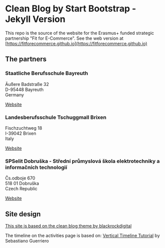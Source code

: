 # Clean Blog by Start Bootstrap - Jekyll Version

This repo is the source of the website for the Erasmus+ funded strategic partnership "Fit for E-Commerce". See the web version at [https://fitforecommerce.github.io](https://fitforecommerce.github.io)

## The partners

<!-- Include Google maps stuff-->
<script type="text/javascript" src="https://maps.google.com/maps/api/js?sensor=false&key=AIzaSyDvcL__RB06mmPrpbzj88CnN23GbN9p-Lc"></script>
<script src="/js/partner_google_maps.js"></script>
<div id="map_canvas"></div>

### Staatliche Berufsschule Bayreuth
Äußere Badstraße 32  
D-95448 Bayreuth  
Germany  
<p><a href="https://kbs-bth.de" target="_blank">Website</a></p>


### Landesberufsschule Tschuggmall Brixen 
Fischzuchtweg 18  
I-39042 Brixen  
Italy  
<p><a href="http://www.tschuggmall.berufsschule.it" target="_blank">Website</a></p>


###  SPSelit Dobruška - Střední průmyslová škola elektrotechniky a informačních technologií
Čs.odboje 670  
518 01 Dobruška  
Czech Republic  
<p><a href="https://spselitdobruska.cz" target="_blank">Website</a></p>


## Site design
[This site is based on the clean blog theme by blackrockdigital](http://blackrockdigital.github.io/startbootstrap-clean-blog-jekyll/)

The timeline on the activities page is based on: [Vertical Timeline Tutorial](https://codyhouse.co/gem/vertical-timeline/) by Sebastiano Guerriero